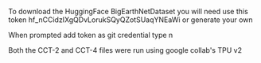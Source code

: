 To download the HuggingFace BigEarthNetDataset you will need use this token 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 or generate your own

When prompted add token as git credential type n

Both the CCT-2 and CCT-4 files were run using google collab's TPU v2
